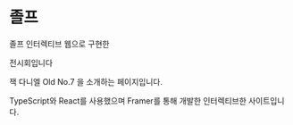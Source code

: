 # 졸프

졸프 인터렉티브 웹으로 구현한

전시회입니다

잭 다니엘 Old No.7 을 소개하는 페이지입니다.

TypeScript와 React를 사용했으며 Framer를 통해 개발한 인터렉티브한 사이트입니다.
